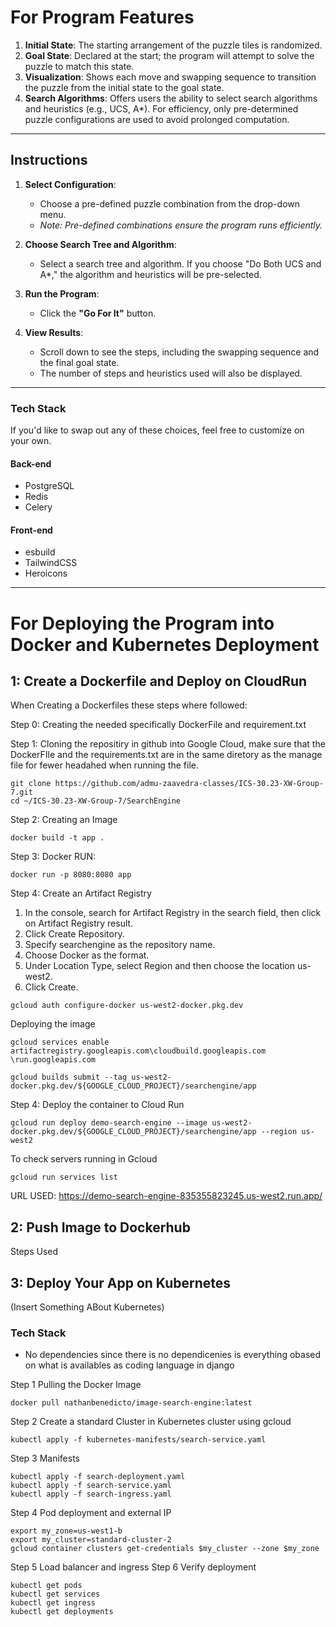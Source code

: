 

# For Program Features  
1. **Initial State**: The starting arrangement of the puzzle tiles is randomized.  
2. **Goal State**: Declared at the start; the program will attempt to solve the puzzle to match this state.  
3. **Visualization**: Shows each move and swapping sequence to transition the puzzle from the initial state to the goal state.  
4. **Search Algorithms**: Offers users the ability to select search algorithms and heuristics (e.g., UCS, A*). For efficiency, only pre-determined puzzle configurations are used to avoid prolonged computation.

---

## Instructions  
1. **Select Configuration**:  
   - Choose a pre-defined puzzle combination from the drop-down menu.  
   - _Note: Pre-defined combinations ensure the program runs efficiently._  

2. **Choose Search Tree and Algorithm**:  
   - Select a search tree and algorithm. If you choose "Do Both UCS and A*," the algorithm and heuristics will be pre-selected.  

3. **Run the Program**:  
   - Click the **"Go For It"** button.  

4. **View Results**:  
   - Scroll down to see the steps, including the swapping sequence and the final goal state.  
   - The number of steps and heuristics used will also be displayed.  

---

### Tech Stack  
If you'd like to swap out any of these choices, feel free to customize on your own.  

#### Back-end  
- PostgreSQL  
- Redis  
- Celery  

#### Front-end  
- esbuild  
- TailwindCSS  
- Heroicons  

---


# For Deploying the Program into Docker and Kubernetes Deployment  




## 1: Create a Dockerfile and Deploy on CloudRun
When Creating a Dockerfiles these steps where followed:

Step 0: Creating the needed specifically DockerFile and requirement.txt 

Step 1: Cloning the repositiry in github into Google Cloud, make sure that the DockerFIle and the requirements.txt are in the same diretory as the manage file for fewer headahed when running the file.
```
git clone https://github.com/admu-zaavedra-classes/ICS-30.23-XW-Group-7.git
cd ~/ICS-30.23-XW-Group-7/SearchEngine
```

Step 2: Creating an Image
```
docker build -t app .
```

Step 3: Docker RUN:
```
docker run -p 8080:8080 app
```


Step 4: Create an Artifact Registry
1. In the console, search for Artifact Registry in the search field, then click on Artifact Registry result.
2. Click Create Repository.
3. Specify searchengine  as the repository name.
4. Choose Docker as the format.
5. Under Location Type, select Region and then choose the location  us-west2.
6. Click Create.
```
gcloud auth configure-docker us-west2-docker.pkg.dev
```

Deploying the image
```
gcloud services enable artifactregistry.googleapis.com\cloudbuild.googleapis.com \run.googleapis.com
```

```
gcloud builds submit --tag us-west2-docker.pkg.dev/${GOOGLE_CLOUD_PROJECT}/searchengine/app
```

Step 4:  Deploy the container to Cloud Run
```
gcloud run deploy demo-search-engine --image us-west2-docker.pkg.dev/${GOOGLE_CLOUD_PROJECT}/searchengine/app --region us-west2
```


To check servers running in Gcloud
```
gcloud run services list
```

URL USED: https://demo-search-engine-835355823245.us-west2.run.app/

## 2: Push Image to Dockerhub
Steps Used



## 3: Deploy Your App on Kubernetes
(Insert Something ABout Kubernetes)
### Tech Stack  
- No dependencies since there is no dependicenies is everything obased on what is availables as coding language in django

Step 1 Pulling the Docker Image
```
docker pull nathanbenedicto/image-search-engine:latest
```
Step 2 Create a standard Cluster in Kubernetes cluster using gcloud
```
kubectl apply -f kubernetes-manifests/search-service.yaml
```
Step 3 Manifests
```
kubectl apply -f search-deployment.yaml
kubectl apply -f search-service.yaml
kubectl apply -f search-ingress.yaml
```
Step 4 Pod deployment and external IP
```
export my_zone=us-west1-b
export my_cluster=standard-cluster-2
gcloud container clusters get-credentials $my_cluster --zone $my_zone
```
Step 5 Load balancer and ingress
Step 6 Verify deployment
```
kubectl get pods
kubectl get services
kubectl get ingress
kubectl get deployments
```